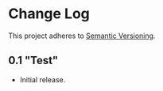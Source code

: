 # Change Log

This project adheres to [Semantic Versioning](http://semver.org/).

## 0.1 "Test"

- Initial release.
